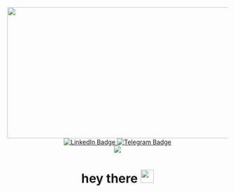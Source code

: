 <!--PREVIEW-->
<div align="center">
  <img src="https://giphy.com/gifs/code-cyberpunk-programming-loIXfNtMm79WGZE0ZL](https://giphy.com/gifs/code-cyberpunk-programming-loIXfNtMm79WGZE0ZL/fullscreen" width="600" height="300"/>
</div>

<!--My Social-->
<div id="badges" align="center">
  <a href="https://www.linkedin.com/in/maksim-mateushev-bab57124b/">
    <img src="https://img.shields.io/badge/-LinkedIn-blue?logo=LinkedIn&logocolor=white&style=for-the-badge" alt="LinkedIn Badge"/>
  </a>
  <a href="https://t.me/GrishaSpit" >
    <img src="https://img.shields.io/badge/Telegram-white?style=for-the-badge&logo=telegram" alt="Telegram Badge"/>
  </a>
</div>

<div id="Profile Views" align="center">
  <img src="https://komarev.com/ghpvc/?username=Killayt&style=for-the-badge&color=lightgrey"" />
</div>

<h1 align="center">
  hey there
  <img src="https://media.giphy.com/media/hvRJCLFzcasrR4ia7z/giphy.gif" width="30px"/>
</h1>


<!--
**Killayt/Killayt** is a ✨ _special_ ✨ repository because its `README.md` (this file) appears on your GitHub profile.

Here are some ideas to get you started:

- 🔭 I’m currently working on ...
- 🌱 I’m currently learning ...
- 👯 I’m looking to collaborate on ...
- 🤔 I’m looking for help with ...
- 💬 Ask me about ...
- 📫 How to reach me: ...
- 😄 Pronouns: ...
- ⚡ Fun fact: ...
-->
